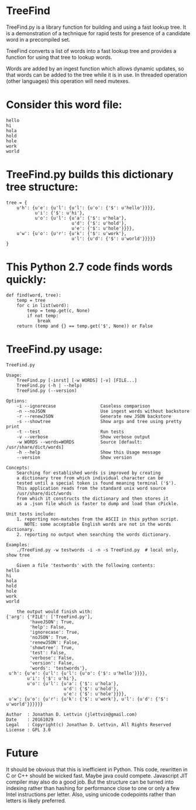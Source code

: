 # TreeFindTreeFind.py is a library function for building and using a fast lookup tree.It is a demonstration of a technique for rapid tests for presence ofa candidate word in a precompiled set.TreeFind converts a list of words into a fast lookup treeand provides a function for using that tree to lookup words.Words are added by an ingest function which allows dynamic updates,so that words can be added to the tree while it is in use.In threaded operation (other languages) this operation will need mutexes.# Consider this word file:```hellohiholaholdholeworkworld```# TreeFind.py builds this dictionary tree structure:```tree = {    u'h': {u'e': {u'l': {u'l': {u'o': {'$': u'hello'}}}},           u'i': {'$': u'hi'},           u'o': {u'l': {u'a': {'$': u'hola'},                         u'd': {'$': u'hold'},                         u'e': {'$': u'hole'}}}},    u'w': {u'o': {u'r': {u'k': {'$': u'work'},                         u'l': {u'd': {'$': u'world'}}}}}}```# This Python 2.7 code finds words quickly:```def find(word, tree):    temp = tree    for c in list(word):        temp = temp.get(c, None)        if not temp:            break    return (temp and {} == temp.get('$', None)) or False```# TreeFind.py usage:```TreeFind.pyUsage:    TreeFind.py [-inrst] [-w WORDS] [-v] [FILE...]    TreeFind.py (-h | --help)    TreeFind.py (--version)Options:    -i --ignorecase                 Caseless comparison    -n --noJSON                     Use ingest words without backstore    -r --renewJSON                  Generate new JSON backstore    -s --showtree                   Show args and tree using pretty print    -t --test                       Run tests    -v --verbose                    Show verbose output    -w WORDS --words=WORDS          Source [default: /usr/share/dict/words]    -h --help                       Show this Usage message    --version                       Show versionConcepts:    Searching for established words is improved by creating    a dictionary tree from which individual character can be    tested until a special token is found meaning terminal ('$').    This application reads from the standard unix word source    /usr/share/dict/words    from which it constructs the dictionary and then stores it    as a .json file which is faster to dump and load than cPickle.Unit tests include:    1. reporting non-matches from the ASCII in this python script.       NOTE: some acceptable English words are not in the words dictionary.    2. reporting no output when searching the words dictionary.Examples:    ./TreeFind.py -w testwords -i -n -s TreeFind.py  # local only, show tree    Given a file 'testwords' with the following contents:hellohiholaholdholeworkworld    the output would finish with:{'arg': {'FILE': ['TreeFind.py'],         'haveJSON': True,         'help': False,         'ignorecase': True,         'noJSON': True,         'renewJSON': False,         'showtree': True,         'test': False,         'verbose': False,         'version': False,         'words': 'testwords'}, u'h': {u'e': {u'l': {u'l': {u'o': {'$': u'hello'}}}},        u'i': {'$': u'hi'},        u'o': {u'l': {u'a': {'$': u'hola'},                      u'd': {'$': u'hold'},                      u'e': {'$': u'hole'}}}}, u'w': {u'o': {u'r': {u'k': {'$': u'work'}, u'l': {u'd': {'$': u'world'}}}}}}Author  : Jonathan D. Lettvin (jlettvin@gmail.com)Date    : 20161029 Legal   : Copyright(c) Jonathan D. Lettvin, All Rights ReservedLicense : GPL 3.0```# FutureIt should be obvious that this is inefficient in Python.This code, rewritten in C or C++ should be wicked fast.Maybe java could compete.Javascript JIT compiler may also do a good job.But the structure can be turned into indexing rather than hashingfor performance close to one or only a few Intel instructions per letter.Also, using unicode codepoints rather than letters is likely preferred.